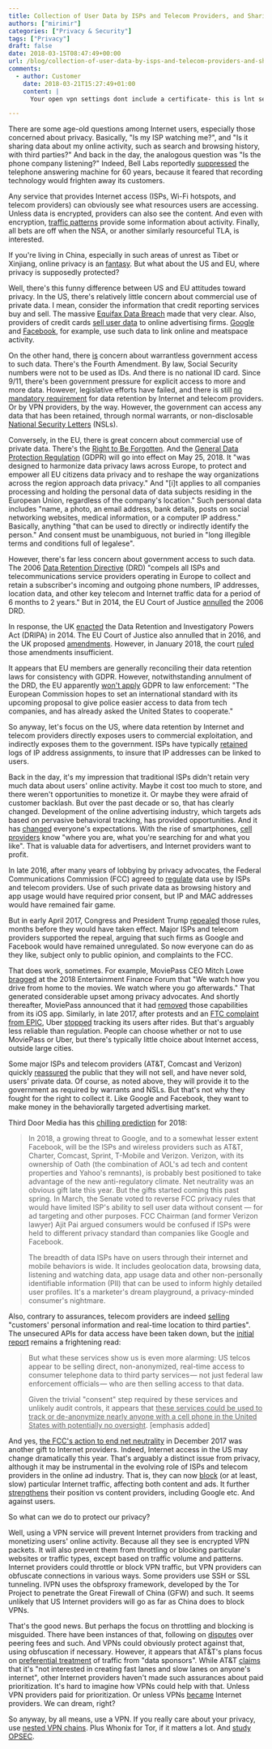 ```yaml
---
title: Collection of User Data by ISPs and Telecom Providers, and Sharing with Third Parties
authors: ["mirimir"]
categories: ["Privacy & Security"]
tags: ["Privacy"]
draft: false
date: 2018-03-15T08:47:49+00:00
url: /blog/collection-of-user-data-by-isps-and-telecom-providers-and-sharing-with-third-parties/
comments:
  - author: Customer
    date: 2018-03-21T15:27:49+01:00
    content: |
      Your open vpn settings dont include a certificate- this is lnt secure and needs to be adressed

---
```

There are some age-old questions among Internet users, especially those concerned about privacy. Basically, "Is my ISP watching me?", and "Is it sharing data about my online activity, such as search and browsing history, with third parties?" And back in the day, the analogous question was "Is the phone company listening?" Indeed, Bell Labs reportedly [suppressed][1] the telephone answering machine for 60 years, because it feared that recording technology would frighten away its customers.

Any service that provides Internet access (ISPs, Wi-Fi hotspots, and telecom providers) can obviously see what resources users are accessing. Unless data is encrypted, providers can also see the content. And even with encryption, [traffic patterns][2] provide some information about activity. Finally, all bets are off when the NSA, or another similarly resourceful TLA, is interested.

If you're living in China, especially in such areas of unrest as Tibet or Xinjiang, online privacy is an [fantasy][3]. But what about the US and EU, where privacy is supposedly protected?

Well, there's this funny difference between US and EU attitudes toward privacy. In the US, there's relatively little concern about commercial use of private data. I mean, consider the information that credit reporting services buy and sell. The massive [Equifax Data Breach][4] made that very clear. Also, providers of credit cards [sell user data][5] to online advertising firms. [Google][6] and [Facebook][7], for example, use such data to link online and meatspace activity.

On the other hand, there <u>is</u> concern about warrantless government access to such data. There's the Fourth Amendment. By law, Social Security numbers were not to be used as IDs. And there is no national ID card. Since 9/11, there's been government pressure for explicit access to more and more data. However, legislative efforts have failed, and there is still [no mandatory requirement][8] for data retention by Internet and telecom providers. Or by VPN providers, by the way. However, the government can access any data that has been retained, through normal warrants, or non-disclosable [National Security Letters][9] (NSLs).

Conversely, in the EU, there is great concern about commercial use of private data. There's the [Right to Be Forgotten][10]. And the [General Data Protection Regulation][11] (GDPR) will go into effect on May 25, 2018. It "was designed to harmonize data privacy laws across Europe, to protect and empower all EU citizens data privacy and to reshape the way organizations across the region approach data privacy." And "[i]t applies to all companies processing and holding the personal data of data subjects residing in the European Union, regardless of the company's location." Such personal data includes "name, a photo, an email address, bank details, posts on social networking websites, medical information, or a computer IP address." Basically, anything "that can be used to directly or indirectly identify the person." And consent must be unambiguous, not buried in "long illegible terms and conditions full of legalese".

However, there's far less concern about government access to such data. The 2006 [Data Retention Directive][12] (DRD) "compels all ISPs and telecommunications service providers operating in Europe to collect and retain a subscriber's incoming and outgoing phone numbers, IP addresses, location data, and other key telecom and Internet traffic data for a period of 6 months to 2 years." But in 2014, the EU Court of Justice [annulled][13] the 2006 DRD.

In response, the UK [enacted][14] the Data Retention and Investigatory Powers Act (DRIPA) in 2014. The EU Court of Justice also annulled that in 2016, and the UK proposed [amendments][15]. However, in January 2018, the court [ruled][16] those amendments insufficient.

It appears that EU members are generally reconciling their data retention laws for consistency with GDPR. However, notwithstanding annulment of the DRD, the EU apparently [won't apply][17] GDPR to law enforcement: "The European Commission hopes to set an international standard with its upcoming proposal to give police easier access to data from tech companies, and has already asked the United States to cooperate."

So anyway, let's focus on the US, where data retention by Internet and telecom providers directly exposes users to commercial exploitation, and indirectly exposes them to the government. ISPs have typically [retained][18] logs of IP address assignments, to insure that IP addresses can be linked to users.

Back in the day, it's my impression that traditional ISPs didn't retain very much data about users' online activity. Maybe it cost too much to store, and there weren't opportunities to monetize it. Or maybe they were afraid of customer backlash. But over the past decade or so, that has clearly changed. Development of the online advertising industry, which targets ads based on pervasive behavioral tracking, has provided opportunities. And it has [changed][19] everyone's expectations. With the rise of smartphones, [cell providers][20] know "where you are, what you're searching for and what you like". That is valuable data for advertisers, and Internet providers want to profit.

In late 2016, after many years of lobbying by privacy advocates, the Federal Communications Commission (FCC) agreed to [regulate][21] data use by ISPs and telecom providers. Use of such private data as browsing history and app usage would have required prior consent, but IP and MAC addresses would have remained fair game.

But in early April 2017, Congress and President Trump [repealed][22] those rules, months before they would have taken effect. Major ISPs and telecom providers supported the repeal, arguing that such firms as Google and Facebook would have remained unregulated. So now everyone can do as they like, subject only to public opinion, and complaints to the FCC.

That does work, sometimes. For example, MoviePass CEO Mitch Lowe [bragged][23] at the 2018 Entertainment Finance Forum that "We watch how you drive from home to the movies. We watch where you go afterwards." That generated considerable upset among privacy advocates. And shortly thereafter, MoviePass announced that it had [removed][24] those capabilities from its iOS app. Similarly, in late 2017, after protests and an [FTC complaint from EPIC][25], Uber [stopped][26] tracking its users after rides. But that's arguably less reliable than regulation. People can choose whether or not to use MoviePass or Uber, but there's typically little choice about Internet access, outside large cities.

Some major ISPs and telecom providers (AT&T, Comcast and Verizon) quickly [reassured][27] the public that they will not sell, and have never sold, users' private data. Of course, as noted above, they will provide it to the government as required by warrants and NSLs. But that's not why they fought for the right to collect it. Like Google and Facebook, they want to make money in the behaviorally targeted advertising market.

Third Door Media has this [chilling prediction][28] for 2018:

> In 2018, a growing threat to Google, and to a somewhat lesser extent Facebook, will be the ISPs and wireless providers such as AT&T, Charter, Comcast, Sprint, T-Mobile and Verizon. Verizon, with its ownership of Oath (the combination of AOL's ad tech and content properties and Yahoo's remnants), is probably best positioned to take advantage of the new anti-regulatory climate. Net neutrality was an obvious gift late this year. But the gifts started coming this past spring. In March, the Senate voted to reverse FCC privacy rules that would have limited ISP's ability to sell user data without consent — for ad targeting and other purposes. FCC Chairman (and former Verizon lawyer) Ajit Pai argued consumers would be confused if ISPs were held to different privacy standard than companies like Google and Facebook.
> 
> The breadth of data ISPs have on users through their internet and mobile behaviors is wide. It includes geolocation data, browsing data, listening and watching data, app usage data and other non-personally identifiable information (PII) that can be used to inform highly detailed user profiles. It's a marketer's dream playground, a privacy-minded consumer's nightmare.

Also, contrary to assurances, telecom providers are indeed [selling][29] "customers' personal information and real-time location to third parties". The unsecured APIs for data access have been taken down, but the [initial report][30] remains a frightening read:

> But what these services show us is even more alarming: US telcos appear to be selling direct, non-anonymized, real-time access to consumer telephone data to third party services — not just federal law enforcement officials — who are then selling access to that data.
> 
> Given the trivial "consent" step required by these services and unlikely audit controls, it appears that <u>these services could be used to track or de-anonymize nearly anyone with a cell phone in the United States with potentially no oversight</u>. [emphasis added]

And yes, [the FCC's action to end net neutrality][31] in December 2017 was another gift to Internet providers. Indeed, Internet access in the US may change dramatically this year. That's arguably a distinct issue from privacy, although it may be instrumental in the evolving role of ISPs and telecom providers in the online ad industry. That is, they can now [block][32] (or at least, slow) particular Internet traffic, affecting both content and ads. It further [strengthens][33] their position vs content providers, including Google etc. And against users.

So what can we do to protect our privacy?

Well, using a VPN service will prevent Internet providers from tracking and monetizing users' online activity. Because all they see is encrypted VPN packets. It will also prevent them from throttling or blocking particular websites or traffic types, except based on traffic volume and patterns. Internet providers could throttle or block VPN traffic, but VPN providers can obfuscate connections in various ways. Some providers use SSH or SSL tunneling. IVPN uses the obfsproxy framework, developed by the Tor Project to penetrate the Great Firewall of China (GFW) and such. It seems unlikely that US Internet providers will go as far as China does to block VPNs.

That's the good news. But perhaps the focus on throttling and blocking is misguided. There have been instances of that, following on [disputes][34] over peering fees and such. And VPNs could obviously protect against that, using obfuscation if necessary. However, it appears that AT&T's plans focus on [preferential treatment][35] of traffic from "data sponsors". While AT&T [claims][36] that it's "not interested in creating fast lanes and slow lanes on anyone's internet", other Internet providers haven't made such assurances about paid prioritization. It's hard to imagine how VPNs could help with that. Unless VPN providers paid for prioritization. Or unless VPNs <u>became</u> Internet providers. We can dream, right?

So anyway, by all means, use a VPN. If you really care about your privacy, use [nested VPN chains][37]. Plus Whonix for Tor, if it matters a lot. And [study OPSEC][38].

 [1]: https://io9.gizmodo.com/5691604/how-ma-bell-shelved-the-future-for-60-years
 [2]: https://en.wikipedia.org/wiki/Traffic_analysis
 [3]: https://www.engadget.com/2018/02/22/china-xinjiang-surveillance-tech-spread/
 [4]: https://clark.com/tag/equifax-data-breach/
 [5]: http://www.businessinsider.com/credit-cards-sell-purchase-data-to-advertisers-2013-4?IR=T
 [6]: https://www.washingtonpost.com/news/the-switch/wp/2017/05/23/google-now-knows-when-you-are-at-a-cash-register-and-how-much-you-are-spending/
 [7]: https://www.technologyreview.com/s/603283/how-facebook-learns-about-your-offline-life/
 [8]: https://www.eff.org/issues/mandatory-data-retention/us
 [9]: https://www.eff.org/issues/national-security-letters
 [10]: https://mashable.com/2018/02/27/right-to-be-forgotten-google-transparency-report/
 [11]: https://www.eugdpr.org/
 [12]: https://www.eff.org/issues/mandatory-data-retention/eu
 [13]: http://www.europarl.europa.eu/legislative-train/theme-area-of-justice-and-fundamental-rights/file-data-retention-directive-annulled
 [14]: http://www.legislation.gov.uk/ukpga/2014/27/contents/enacted
 [15]: https://www.theguardian.com/technology/2017/nov/30/police-to-lose-phone-and-web-data-search-authorisation-powers
 [16]: https://www.theguardian.com/uk-news...ruled-unlawful-appeal-ruling-snoopers-charter
 [17]: https://www.euractiv.com/section/data-protection/news/commission-wants-to-extend-law-for-police-data-access-to-the-us/
 [18]: https://torrentfreak.com/how-long-does-your-isp-store-ip-address-logs-120629/
 [19]: https://mashable.com/2008/01/03/isps-behavioral-advertising/
 [20]: http://money.cnn.com/2013/12/16/technology/mobile/wireless-carrier-sell-data/index.html
 [21]: https://www.epic.org/privacy/intl/data_retention.html
 [22]: https://www.usatoday.com/story/tech/news/2017/04/04/isps-can-now-collect-and-sell-your-data-what-know-internet-privacy/100015356/
 [23]: https://beta.techcrunch.com/2018/03/05/moviepass-ceo-proudly-says-the-app-tracks-your-location-before-and-after-movies/
 [24]: https://9to5mac.com/2018/03/07/moviepass-ios-privacy-update/
 [25]: https://epic.org/privacy/internet/ftc/uber/Complaint.pdf
 [26]: https://arstechnica.com/tech-policy/2017/08/uber-to-stop-tracking-customers-after-ride-is-over/
 [27]: https://www.engadget.com/2017/03/31/atandt-comcast-and-verizon-explain-that-they-dont-sell-your-brow/
 [28]: https://marketingland.com/digital-advertising-2018-trends-230473
 [29]: https://www.csoonline.com/article/3233211/security/mobile-carriers-sell-users-personal-information-to-third-parties.html
 [30]: https://medium.com/@philipn/want-to-see-something-crazy-open-this-link-on-your-phone-with-wifi-turned-off-9e0adb00d024
 [31]: https://www.theverge.com/2017/12/14/16776154/fcc-net-neutrality-vote-results-rules-repealed
 [32]: http://www.alistdaily.com/technology/net-neutrality-marketing/
 [33]: http://adage.com/article/opinion/end-net-neutrality-good-advertisers/311399/
 [34]: https://www.vox.com/cards/network-neutrality/how-does-netflixs-recent-peering-dispute-with-comcast-affect-net
 [35]: https://www.att.com/att/sponsoreddata/en/index.html
 [36]: https://www.attpublicpolicy.com/consumer-broadband/lets-take-action-and-enact-a-federal-consumer-bill-of-rights/
 [37]: /privacy-guides/advanced-privacy-and-anonymity-part-1/
 [38]: /privacy-guides/online-privacy-through-opsec-and-compartmentalization-part-1/
